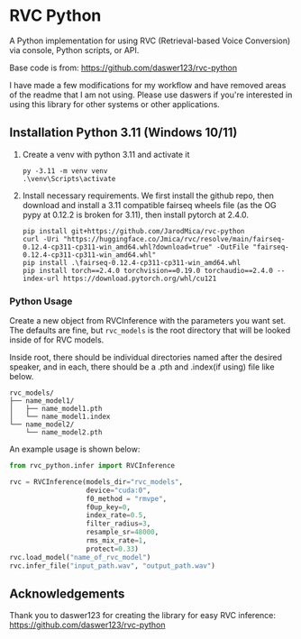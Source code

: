 # RVC Python

A Python implementation for using RVC (Retrieval-based Voice Conversion) via console, Python scripts, or API.

Base code is from: https://github.com/daswer123/rvc-python

I have made a few modifications for my workflow and have removed areas of the readme that I am not using.  Please use daswers if you're interested in using this library for other systems or other applications.

## Installation Python 3.11 (Windows 10/11)
1. Create a venv with python 3.11 and activate it
    ```
    py -3.11 -m venv venv
    .\venv\Scripts\activate    
    ```
2. Install necessary requirements. We first install the github repo, then download and install a 3.11 compatible fairseq wheels file (as the OG pypy at 0.12.2 is broken for 3.11), then install pytorch at 2.4.0.

    ```
    pip install git+https://github.com/JarodMica/rvc-python
    curl -Uri "https://huggingface.co/Jmica/rvc/resolve/main/fairseq-0.12.4-cp311-cp311-win_amd64.whl?download=true" -OutFile "fairseq-0.12.4-cp311-cp311-win_amd64.whl"
    pip install .\fairseq-0.12.4-cp311-cp311-win_amd64.whl
    pip install torch==2.4.0 torchvision==0.19.0 torchaudio==2.4.0 --index-url https://download.pytorch.org/whl/cu121
    ```

### Python Usage
Create a new object from RVCInference with the parameters you want set. The defaults are fine, but `rvc_models` is the root directory that will be looked inside of for RVC models.

Inside root, there should be individual directories named after the desired speaker, and in each, there should be a .pth and .index(if using) file like below.

```
rvc_models/
├── name_model1/
│   ├── name_model1.pth
│   └── name_model1.index
└── name_model2/
    └── name_model2.pth

```

An example usage is shown below:

```python
from rvc_python.infer import RVCInference

rvc = RVCInference(models_dir="rvc_models", 
                   device="cuda:0",
                   f0_method = "rmvpe",
                   f0up_key=0,
                   index_rate=0.5,
                   filter_radius=3,
                   resample_sr=48000,
                   rms_mix_rate=1,
                   protect=0.33)
rvc.load_model("name_of_rvc_model")
rvc.infer_file("input_path.wav", "output_path.wav")
```

## Acknowledgements

Thank you to daswer123 for creating the library for easy RVC inference: https://github.com/daswer123/rvc-python


